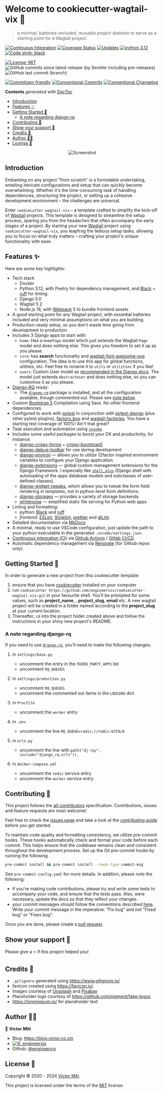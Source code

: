 # Welcome to cookiecutter-wagtail-vix 👋

> a minimal, batteries-included, reusable project skeleton to serve as a starting point for a Wagtail project.

[![Continuous Integration](https://github.com/engineervix/cookiecutter-wagtail-vix/actions/workflows/main.yml/badge.svg)](https://github.com/engineervix/cookiecutter-wagtail-vix/actions/workflows/main.yml)
[![Coverage Status](https://coveralls.io/repos/github/engineervix/cookiecutter-wagtail-vix/badge.svg?branch=main)](https://coveralls.io/github/engineervix/cookiecutter-wagtail-vix?branch=main)
[![Updates](https://pyup.io/repos/github/engineervix/cookiecutter-wagtail-vix/shield.svg)](https://pyup.io/repos/github/engineervix/cookiecutter-wagtail-vix/)
[![python 3.12](https://img.shields.io/badge/python-3.12-brightgreen.svg)](https://python.org)
[![Code style: black](https://img.shields.io/badge/code%20style-black-000000.svg)](https://github.com/psf/black)

[![License: MIT](https://img.shields.io/github/license/engineervix/cookiecutter-wagtail-vix)](https://github.com/engineervix/cookiecutter-wagtail-vix/LICENSE)
![GitHub commits since latest release (by SemVer including pre-releases)](https://img.shields.io/github/commits-since/engineervix/cookiecutter-wagtail-vix/latest)
![GitHub last commit (branch)](https://img.shields.io/github/last-commit/engineervix/cookiecutter-wagtail-vix/main)

[![Commitizen friendly](https://img.shields.io/badge/commitizen-friendly-brightgreen.svg)](http://commitizen.github.io/cz-cli/)
[![Conventional Commits](https://img.shields.io/badge/Conventional%20Commits-1.0.0-blue.svg)](https://conventionalcommits.org)
[![Conventional Changelog](https://img.shields.io/badge/changelog-conventional-brightgreen.svg)](https://github.com/conventional-changelog)

<!-- START doctoc generated TOC please keep comment here to allow auto update -->
<!-- DON'T EDIT THIS SECTION, INSTEAD RE-RUN doctoc TO UPDATE -->
**Contents**  *generated with [DocToc](https://github.com/thlorenz/doctoc)*

- [Introduction](#introduction)
- [Features ✨](#features-)
- [Getting Started 🚀](#getting-started-)
  - [A note regarding django-rq](#a-note-regarding-django-rq)
- [Contributing 🤝](#contributing-)
- [Show your support 🙌](#show-your-support-)
- [Credits 👏](#credits-)
- [Author 🧑‍💻](#author-)
- [License 📝](#license-)

<!-- END doctoc generated TOC please keep comment here to allow auto update -->

<p align="center">
  <img src="https://github.com/engineervix/cookiecutter-wagtail-vix/blob/main/docs/img/screenshot.png" alt="Screenshot">
</p>

## Introduction

Embarking on any project "from scratch" is a formidable undertaking, entailing intricate configurations and setup that can quickly become overwhelming. Whether it's the time-consuming task of handling dependencies, structuring the project, or setting up a cohesive development environment – the challenges are universal.

Enter `cookiecutter-wagtail-vix` – a template crafted to simplify the kick-off of [Wagtail](https://wagtail.org/) projects. This template is designed to streamline the setup process, sparing you from the headaches that often accompany the early stages of a project. By starting your new [Wagtail](https://wagtail.org/) project using  `cookiecutter-wagtail-vix`, you leapfrog the tedious setup tasks, allowing you to focus on what truly matters – crafting your project's unique functionality with ease.

## Features ✨

Here are some key highlights:

- Tech stack
  - Docker
  - Python 3.12, with Poetry for dependency management, and [Black](https://black.readthedocs.io/) + [ruff](https://github.com/astral-sh/ruff) for linting.
  - Django 5.0
  - Wagtail 5.2
  - Node.js 18, with [Webpack](https://webpack.js.org/) 5 to bundle frontend assets
- A good starting point for any Wagtail project, with essential batteries included and very minimal assumptions on what you are building.
- Production-ready setup, so you don't waste time going from development to production.
- Includes 3 Django apps to start with:
  - `home`: Has a `HomePage` model which just extends the Wagtail `Page` model and does nothing else. This gives you freedom to set it up as you please.
  - `core`: has **search** functionality and [wagtail-font-awesome-svg](https://github.com/wagtail-nest/wagtail-font-awesome-svg) configuration. The idea is to use this app for global functions, utilities, etc. Feel free to rename it to `utils` or `utilities` if you like!
  - `users`: Custom User model as [recommended in the Django docs](https://docs.djangoproject.com/en/5.0/topics/auth/customizing/#using-a-custom-user-model-when-starting-a-project). The model just extends `AbstractUser` and does nothing else, so you can customise it as you please.
- [Django-RQ](https://github.com/rq/django-rq) ready:
  - The [`django-rq`](https://github.com/rq/django-rq) package is installed, and all the configuration available, though commented out. Please see [note below](#a-note-regarding-django-rq).
- Custom [Bootstrap 5](https://getbootstrap.com/) Compilation using Sass. No other frontend dependencies.
- Configured to work with [pytest](https://docs.pytest.org/en/latest/) in conjunction with [pytest-django](https://pytest-django.readthedocs.io/en/latest/) (plus other pytest plugins), [factory_boy](https://factoryboy.readthedocs.io/en/latest/) and [wagtail-factories](https://github.com/wagtail/wagtail-factories). You have a starting test coverage of 100%! Ain't that great?
- Task execution and automation using [`invoke`](http://www.pyinvoke.org/).
- Includes some useful packages to boost your DX and productivity, for instance:
  - [django-crispy-forms](https://github.com/django-crispy-forms/django-crispy-forms) + [crispy-bootstrap5](https://github.com/django-crispy-forms/crispy-bootstrap5)
  - [django-debug-toolbar](https://github.com/jazzband/django-debug-toolbar) for use during development
  - [django-environ](https://github.com/joke2k/django-environ) — allows you to utilize 12factor inspired environment variables to configure your Django application.
  - [django-extensions](https://github.com/django-extensions/django-extensions) — global custom management extensions for the Django Framework. I especially like [`shell_plus`](https://django-extensions.readthedocs.io/en/latest/shell_plus.html) (Django shell with autoloading of the apps database models and subclasses of user-defined classes).
  - [django-widget-tweaks](https://github.com/jazzband/django-widget-tweaks), which allows you to tweak the form field rendering in templates, not in python-level form definitions.
  - [django-storages](https://github.com/jschneier/django-storages) — provides a variety of storage backends
  - [whitenoise](https://github.com/evansd/whitenoise) — simplified static file serving for Python web apps
- Linting and formatting:
  - _python_: [Black](https://black.readthedocs.io/) and [ruff](https://github.com/astral-sh/ruff)
  - _frontend_: [ESLint](https://eslint.org/), [Stylelint](https://stylelint.io/), [prettier](https://prettier.io/) and [djLint](https://www.djlint.com/).
- Detailed documentation via [MkDocs](https://www.mkdocs.org/)
- A minimal, ready to use VSCode configuration, just update the path to your python executable in the generated `.vscode/settings.json`.
- [Continuous integration (CI)](https://www.atlassian.com/continuous-delivery/continuous-integration) via [Github Actions](https://github.com/features/actions) / [Gitlab CI/CD](https://docs.gitlab.com/ee/ci/).
- Automatic dependency management via [Renovate](https://github.com/marketplace/renovate) (for Github repos only).

## Getting Started 🚀

In order to generate a new project from this cookiecutter template:

1. ensure that you have [cookiecutter](https://github.com/audreyr/cookiecutter) installed on your computer
2. run `cookiecutter https://github.com/engineervix/cookiecutter-wagtail-vix.git` in your favourite shell. You’ll be prompted for some values, such as **project_name**, , **project_slug**, **email** etc. A new wagtail project will be created in a folder named according to the **project_slug** at your current location.
3. Thereafter, `cd` into the project folder created above and follow the instructions in your shiny new project's README.

### A note regarding django-rq

If you need to use [`django-rq`](https://github.com/rq/django-rq), you'll need to make the following changes:

1. in `settings/base.py`

    - uncomment the entry in the `THIRD_PARTY_APPS` list
    - uncomment `RQ_QUEUES`

2. in `settings/production.py`

    - uncomment `RQ_QUEUES`
    - uncomment the commented out items in the `LOGGING` dict

3. in `Procfile`

    - uncomment the `worker` entry

4. in `.env`

    - uncomment the line `RQ_QUEUE=redis://redis:6379/0`

5. in `urls.py`

    - uncomment the line with `path("dj-rq/", include("django_rq.urls")),`

6. in `docker-compose.yml`
    - uncomment the `redis` service entry
    - uncomment the `worker` service entry

## Contributing 🤝

<!-- Thanks goes to these wonderful people ([emoji key](https://allcontributors.org/docs/en/emoji-key)): -->

<!-- ALL-CONTRIBUTORS-LIST:START - Do not remove or modify this section -->
<!-- prettier-ignore-start -->
<!-- markdownlint-disable -->

<!-- markdownlint-restore -->
<!-- prettier-ignore-end -->

<!-- ALL-CONTRIBUTORS-LIST:END -->

This project follows the [all-contributors](https://github.com/all-contributors/all-contributors) specification. Contributions, issues and feature requests are most welcome!

Feel free to check the [issues page](https://github.com/engineervix/cookiecutter-wagtail-vix/issues) and take a look at the [contributing guide](https://github.com/engineervix/cookiecutter-wagtail-vix/blob/main/CONTRIBUTING.md) before you get started.

To maintain code quality and formatting consistency, we utilize pre-commit hooks. These hooks automatically check and format your code before each commit. This helps ensure that the codebase remains clean and consistent throughout the development process. Set up the Git pre-commit hooks by running the following

```bash
pre-commit install && pre-commit install --hook-type commit-msg
```

See `pre-commit-config.yaml` for more details. In addition, please note the following:

- if you're making code contributions, please try and write some tests to accompany your code, and ensure that the tests pass. Also, were necessary, update the docs so that they reflect your changes.
- your commit messages should follow the conventions described [here](https://www.conventionalcommits.org/). Write your commit message in the imperative: "Fix bug" and not "Fixed bug" or "Fixes bug".

Once you are done, please create a [pull request](https://github.com/engineervix/cookiecutter-wagtail-vix/pulls).


## Show your support 🙌

Please give a ⭐️ if this project helped you!

## Credits 👏

- `.gitignore` generated using <https://www.gitignore.io/>
- favicon created using <https://favicon.io/>
- Images courtesy of [Unsplash](https://unsplash.com/) and [Pixabay](https://pixabay.com/)
- Placeholder logo courtesy of <https://github.com/pigment/fake-logos>
- <https://loremipsum.io/> for placeholder text

## Author 🧑‍💻

👤 **Victor Miti**

- Blog: <https://blog.victor.co.zm>
- [![X: engineervix](https://img.shields.io/twitter/follow/engineervix.svg?style=social)](https://twitter.com/engineervix)
- Github: [@engineervix](https://github.com/engineervix)

## License 📝

Copyright © 2020 - 2024 [Victor Miti](https://github.com/engineervix).

This project is licensed under the terms of the [MIT](https://github.com/engineervix/engineervix/blob/main/LICENSE) license.
